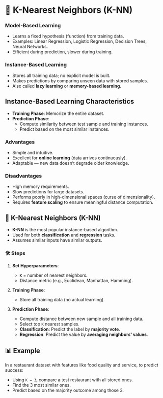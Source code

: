 # 📘 K-Nearest Neighbors (K-NN)

### Model-Based Learning
- Learns a fixed hypothesis (function) from training data.
- Examples: Linear Regression, Logistic Regression, Decision Trees, Neural Networks.
- Efficient during prediction, slower during training.

### Instance-Based Learning
- Stores all training data; no explicit model is built.
- Makes predictions by comparing unseen data with stored samples.
- Also called **lazy learning** or **memory-based learning**.

## Instance-Based Learning Characteristics

- **Training Phase**: Memorize the entire dataset.
- **Prediction Phase**: 
  - Compute similarity between test sample and training instances.
  - Predict based on the most similar instances.

### Advantages
- Simple and intuitive.
- Excellent for **online learning** (data arrives continuously).
- Adaptable — new data doesn’t degrade older knowledge.

### Disadvantages
- High memory requirements.
- Slow predictions for large datasets.
- Performs poorly in high-dimensional spaces (curse of dimensionality).
- Requires **feature scaling** to ensure meaningful distance computation.

## 🤖 K-Nearest Neighbors (K-NN)

- **K-NN** is the most popular instance-based algorithm.
- Used for both **classification** and **regression** tasks.
- Assumes similar inputs have similar outputs.

### 🛠️ Steps

1. **Set Hyperparameters**:
   - `K` = number of nearest neighbors.
   - Distance metric (e.g., Euclidean, Manhattan, Hamming).

2. **Training Phase**:
   - Store all training data (no actual learning).

3. **Prediction Phase**:
   - Compute distance between new sample and all training data.
   - Select top `K` nearest samples.
   - **Classification**: Predict the label by **majority vote**.
   - **Regression**: Predict the value by **averaging neighbors' values**.

## 📊 Example

In a restaurant dataset with features like food quality and service, to predict success:

- Using `K = 3`, compare a test restaurant with all stored ones.
- Find the 3 most similar ones.
- Predict based on the majority outcome among those 3.